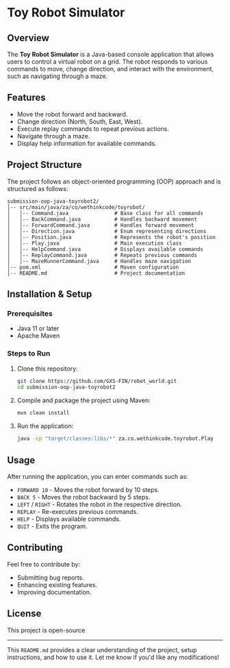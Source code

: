 # Toy Robot Simulator

## Overview
The **Toy Robot Simulator** is a Java-based console application that allows users to control a virtual robot on a grid. The robot responds to various commands to move, change direction, and interact with the environment, such as navigating through a maze.

## Features
- Move the robot forward and backward.
- Change direction (North, South, East, West).
- Execute replay commands to repeat previous actions.
- Navigate through a maze.
- Display help information for available commands.

## Project Structure
The project follows an object-oriented programming (OOP) approach and is structured as follows:

```
submission-oop-java-toyrobot2/
│-- src/main/java/za/co/wethinkcode/toyrobot/
│   │-- Command.java               # Base class for all commands
│   │-- BackCommand.java           # Handles backward movement
│   │-- ForwardCommand.java        # Handles forward movement
│   │-- Direction.java             # Enum representing directions
│   │-- Position.java              # Represents the robot's position
│   │-- Play.java                  # Main execution class
│   │-- HelpCommand.java           # Displays available commands
│   │-- ReplayCommand.java         # Repeats previous commands
│   │-- MazeRunnerCommand.java     # Handles maze navigation
│-- pom.xml                        # Maven configuration
│-- README.md                      # Project documentation
```

## Installation & Setup
### Prerequisites
- Java 11 or later
- Apache Maven

### Steps to Run
1. Clone this repository:
   ```sh
   git clone https://github.com/GXS-FIN/robot_world.git
   cd submission-oop-java-toyrobot2
   ```
2. Compile and package the project using Maven:
   ```sh
   mvn clean install
   ```
3. Run the application:
   ```sh
   java -cp "target/classes:libs/*" za.co.wethinkcode.toyrobot.Play
   ```

## Usage
After running the application, you can enter commands such as:
- `FORWARD 10` - Moves the robot forward by 10 steps.
- `BACK 5` - Moves the robot backward by 5 steps.
- `LEFT` / `RIGHT` - Rotates the robot in the respective direction.
- `REPLAY` - Re-executes previous commands.
- `HELP` - Displays available commands.
- `QUIT` - Exits the program.

## Contributing
Feel free to contribute by:
- Submitting bug reports.
- Enhancing existing features.
- Improving documentation.

## License
This project is open-source

---

This `README.md` provides a clear understanding of the project, setup instructions, and how to use it. Let me know if you'd like any modifications!

